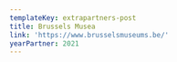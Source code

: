 ```yaml
---
templateKey: extrapartners-post
title: Brussels Musea
link: 'https://www.brusselsmuseums.be/'
yearPartner: 2021
---
```

